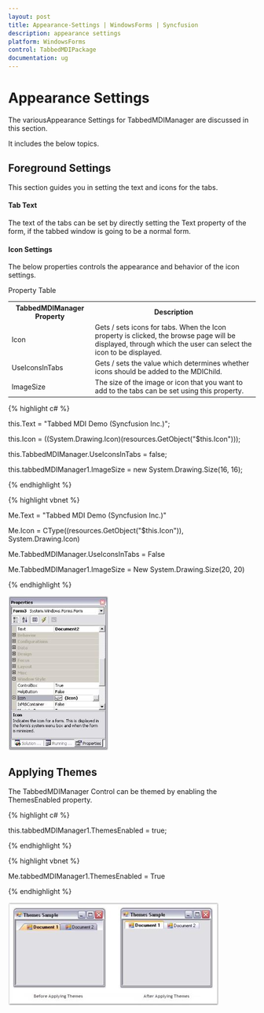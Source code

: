```yaml
---
layout: post
title: Appearance-Settings | WindowsForms | Syncfusion
description: appearance settings
platform: WindowsForms
control: TabbedMDIPackage 
documentation: ug
---
```


# Appearance Settings

The variousAppearance Settings for TabbedMDIManager are discussed in this section. 

It includes the below topics.

## Foreground Settings

This section guides you in setting the text and icons for the tabs.

#### Tab Text

The text of the tabs can be set by directly setting the Text property of the form, if the tabbed window is going to be a normal form.



#### Icon Settings

The below properties controls the appearance and behavior of the icon settings.

Property Table

<table>
<tr>
<th>
 TabbedMDIManager Property</th><th>
Description</th></tr>
<tr>
<td>
Icon</td><td>
Gets / sets icons for tabs. When the Icon property is clicked, the browse page will be displayed, through which the user can select the icon to be displayed.</td></tr>
<tr>
<td>
UseIconsInTabs</td><td>
Gets / sets the value which determines whether icons should be added to the MDIChild.</td></tr>
<tr>
<td>
ImageSize</td><td>
The size of the image or icon that you want to add to the tabs can be set using this property.</td></tr>
</table>


{% highlight c# %}



this.Text = "Tabbed MDI Demo (Syncfusion Inc.)";

this.Icon = ((System.Drawing.Icon)(resources.GetObject("$this.Icon")));

this.TabbedMDIManager.UseIconsInTabs = false;

this.tabbedMDIManager1.ImageSize = new System.Drawing.Size(16, 16);

{% endhighlight %}

{% highlight vbnet %}

Me.Text = "Tabbed MDI Demo (Syncfusion Inc.)" 

Me.Icon = CType((resources.GetObject("$this.Icon")), System.Drawing.Icon)

Me.TabbedMDIManager.UseIconsInTabs = False

Me.TabbedMDIManager1.ImageSize = New System.Drawing.Size(20, 20)

{% endhighlight %}

![](Appearance-Settings_images/Appearance-Settings_img1.jpeg)



## Applying Themes

The TabbedMDIManager Control can be themed by enabling the ThemesEnabled property.

{% highlight c# %}

this.tabbedMDIManager1.ThemesEnabled = true;

{% endhighlight %}

{% highlight vbnet %}

Me.tabbedMDIManager1.ThemesEnabled = True

{% endhighlight %}

![](Appearance-Settings_images/Appearance-Settings_img2.jpeg)